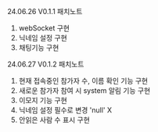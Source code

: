 24.06.26 V0.1.1 패치노트

1. webSocket 구현
2. 닉네임 설정 구현
3. 채팅기능 구현

24.06.27 V0.1.2 패치노트

1. 현재 접속중인 참가자 수, 이름 확인 기능 구현
2. 새로운 참가자 참여 시 system 알림 기능 구현
3. 이모지 기능 구현
4. 닉네임 설정 필수로 변경 'null' X
5. 안읽은 사람 수 표시 구현
